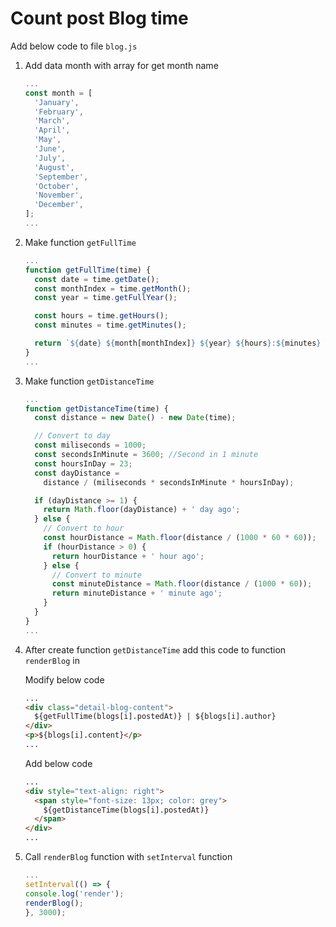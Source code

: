 # Count post Blog time

Add below code to file `blog.js`

1.  Add data month with array for get month name

    ```javascript
    ...
    const month = [
      'January',
      'February',
      'March',
      'April',
      'May',
      'June',
      'July',
      'August',
      'September',
      'October',
      'November',
      'December',
    ];
    ...
    ```

2.  Make function `getFullTime`

    ```javascript
    ...
    function getFullTime(time) {
      const date = time.getDate();
      const monthIndex = time.getMonth();
      const year = time.getFullYear();

      const hours = time.getHours();
      const minutes = time.getMinutes();

      return `${date} ${month[monthIndex]} ${year} ${hours}:${minutes} WIB`;
    }
    ...
    ```

3.  Make function `getDistanceTime`

    ```javascript
    ...
    function getDistanceTime(time) {
      const distance = new Date() - new Date(time);

      // Convert to day
      const miliseconds = 1000;
      const secondsInMinute = 3600; //Second in 1 minute
      const hoursInDay = 23;
      const dayDistance =
        distance / (miliseconds * secondsInMinute * hoursInDay);

      if (dayDistance >= 1) {
        return Math.floor(dayDistance) + ' day ago';
      } else {
        // Convert to hour
        const hourDistance = Math.floor(distance / (1000 * 60 * 60));
        if (hourDistance > 0) {
          return hourDistance + ' hour ago';
        } else {
          // Convert to minute
          const minuteDistance = Math.floor(distance / (1000 * 60));
          return minuteDistance + ' minute ago';
        }
      }
    }
    ...
    ```

4.  After create function `getDistanceTime` add this code to function `renderBlog` in

    Modify below code

    ```html
    ...
    <div class="detail-blog-content">
      ${getFullTime(blogs[i].postedAt)} | ${blogs[i].author}
    </div>
    <p>${blogs[i].content}</p>
    ...
    ```

    Add below code

    ```html
    ...
    <div style="text-align: right">
      <span style="font-size: 13px; color: grey">
        ${getDistanceTime(blogs[i].postedAt)}
      </span>
    </div>
    ...
    ```

5.  Call `renderBlog` function with `setInterval` function

    ```javascript
    ...
    setInterval(() => {
    console.log('render');
    renderBlog();
    }, 3000);
    ```
